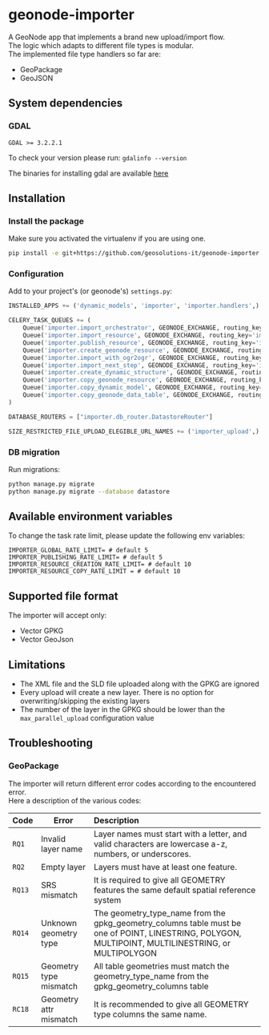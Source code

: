 # geonode-importer

A GeoNode app that implements a brand new upload/import flow.  
The logic which adapts to different file types is modular.  
The implemented file type handlers so far are:
- GeoPackage
- GeoJSON


## System dependencies

### GDAL
```
GDAL >= 3.2.2.1
```
To check your version please run: `gdalinfo --version`

The binaries for installing gdal are available [here](https://gdal.org/download.html)


## Installation

### Install the package

Make sure you activated the virtualenv if you are using one.
```bash
pip install -e git+https://github.com/geosolutions-it/geonode-importer.git@master#egg=geonode_importer
```

### Configuration

Add to your project's (or geonode's) `settings.py`:

```python
INSTALLED_APPS += ('dynamic_models', 'importer', 'importer.handlers',)

CELERY_TASK_QUEUES += (
    Queue('importer.import_orchestrator', GEONODE_EXCHANGE, routing_key='importer.import_orchestrator'),
    Queue('importer.import_resource', GEONODE_EXCHANGE, routing_key='importer.import_resource', max_priority=8),
    Queue('importer.publish_resource', GEONODE_EXCHANGE, routing_key='importer.publish_resource', max_priority=8),
    Queue('importer.create_geonode_resource', GEONODE_EXCHANGE, routing_key='importer.create_geonode_resource', max_priority=8),
    Queue('importer.import_with_ogr2ogr', GEONODE_EXCHANGE, routing_key='importer.import_with_ogr2ogr', max_priority=10),
    Queue('importer.import_next_step', GEONODE_EXCHANGE, routing_key='importer.import_next_step', max_priority=3),
    Queue('importer.create_dynamic_structure', GEONODE_EXCHANGE, routing_key='importer.create_dynamic_structure', max_priority=10),
    Queue('importer.copy_geonode_resource', GEONODE_EXCHANGE, routing_key='importer.copy_geonode_resource', max_priority=0),
    Queue('importer.copy_dynamic_model', GEONODE_EXCHANGE, routing_key='importer.copy_dynamic_model'),
    Queue('importer.copy_geonode_data_table', GEONODE_EXCHANGE, routing_key='importer.copy_geonode_data_table'),
)

DATABASE_ROUTERS = ["importer.db_router.DatastoreRouter"]

SIZE_RESTRICTED_FILE_UPLOAD_ELEGIBLE_URL_NAMES += ('importer_upload',)
```

### DB migration

Run migrations:

```bash
python manage.py migrate
python manage.py migrate --database datastore
```


## Available environment variables

To change the task rate limit, please update the following env variables:

```
IMPORTER_GLOBAL_RATE_LIMIT= # default 5
IMPORTER_PUBLISHING_RATE_LIMIT= # default 5
IMPORTER_RESOURCE_CREATION_RATE_LIMIT= # default 10
IMPORTER_RESOURCE_COPY_RATE_LIMIT = # default 10
```

## Supported file format

The importer will accept only:
- Vector GPKG
- Vector GeoJson


## Limitations

- The XML file and the SLD file uploaded along with the GPKG are ignored
- Every upload will create a new layer. There is no option for overwriting/skipping the existing layers
- The number of the layer in the GPKG should be lower than the `max_parallel_upload` configuration value


## Troubleshooting

### GeoPackage

The importer will return different error codes according to the encountered error.  
Here a description of the various codes:

| Code    |   Error                | Description |
|---------|------------------------|:------------|
| `RQ1`   | Invalid layer name     | Layer names must start with a letter, and valid characters are lowercase a-z, numbers, or underscores.|
| `RQ2`   | Empty layer            | Layers must have at least one feature.|
| `RQ13`  | SRS mismatch           | It is required to give all GEOMETRY features the same default spatial reference system|
| `RQ14`  | Unknown geometry type  | The geometry_type_name from the gpkg_geometry_columns table must be one of POINT, LINESTRING, POLYGON, MULTIPOINT, MULTILINESTRING, or MULTIPOLYGON|
| `RQ15`  | Geometry type mismatch | All table geometries must match the geometry_type_name from the gpkg_geometry_columns table|
| `RC18`  | Geometry attr mismatch | It is recommended to give all GEOMETRY type columns the same name.|
